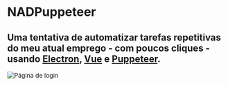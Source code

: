 # NADPuppeteer 
## Uma tentativa de automatizar tarefas repetitivas do meu atual emprego - com poucos cliques - usando [Electron](https://github.com/electron/electron), [Vue](https://github.com/vuejs/vue) e [Puppeteer](https://github.com/puppeteer/puppeteer).


![Página de login](https://i.imgur.com/sEnbvXd.png)
